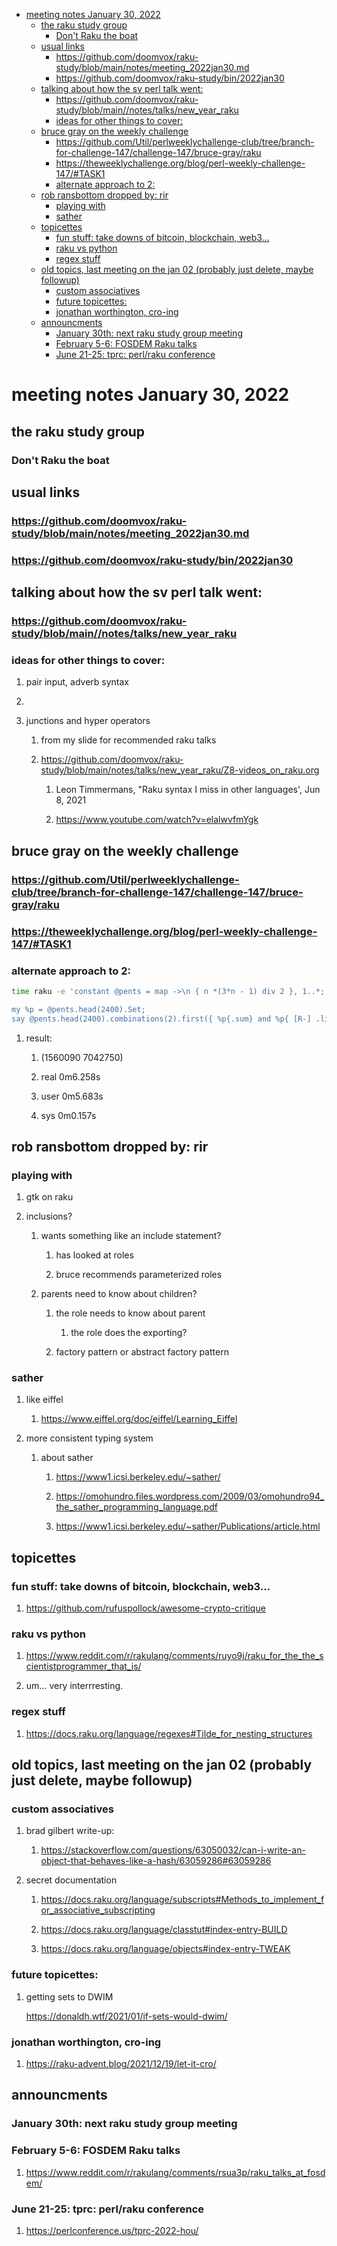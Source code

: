 - [meeting notes January 30, 2022](#org79aafa6)
  - [the raku study group](#org74d206f)
    - [Don't Raku the boat](#orgf07d435)
  - [usual links](#org5c54f5f)
    - [<https://github.com/doomvox/raku-study/blob/main/notes/meeting_2022jan30.md>](#org63259c8)
    - [<https://github.com/doomvox/raku-study/bin/2022jan30>](#orgf44c7b4)
  - [talking about how the sv perl talk went:](#orgef713f6)
    - [<https://github.com/doomvox/raku-study/blob/main//notes/talks/new_year_raku>](#orgb365ef2)
    - [ideas for other things to cover:](#orgc4de626)
  - [bruce gray on the weekly challenge](#org7b429ca)
    - [<https://github.com/Util/perlweeklychallenge-club/tree/branch-for-challenge-147/challenge-147/bruce-gray/raku>](#orgd7c4b08)
    - [<https://theweeklychallenge.org/blog/perl-weekly-challenge-147/#TASK1>](#org2b2abf8)
    - [alternate approach to 2:](#org3953670)
  - [rob ransbottom dropped by: rir](#orgc1dd936)
    - [playing with](#org6d8bc52)
    - [sather](#org4dfda61)
  - [topicettes](#orge4ec50a)
    - [fun stuff: take downs of bitcoin, blockchain, web3&#x2026;](#org1222444)
    - [raku vs python](#org174971c)
    - [regex stuff](#orgbb41cb6)
  - [old topics, last meeting on the jan 02 (probably just delete, maybe followup)](#org2efd8c7)
    - [custom associatives](#org71731c3)
    - [future topicettes:](#org6e4e56f)
    - [jonathan worthington, cro-ing](#org1f92b32)
  - [announcments](#orge61e8a8)
    - [January 30th: next raku study group meeting](#org5245120)
    - [February 5-6: FOSDEM Raku talks](#orgfcc3040)
    - [June 21-25: tprc: perl/raku conference](#org710c966)


<a id="org79aafa6"></a>

# meeting notes January 30, 2022


<a id="org74d206f"></a>

## the raku study group


<a id="orgf07d435"></a>

### Don't Raku the boat


<a id="org5c54f5f"></a>

## usual links


<a id="org63259c8"></a>

### <https://github.com/doomvox/raku-study/blob/main/notes/meeting_2022jan30.md>


<a id="orgf44c7b4"></a>

### <https://github.com/doomvox/raku-study/bin/2022jan30>


<a id="orgef713f6"></a>

## talking about how the sv perl talk went:


<a id="orgb365ef2"></a>

### <https://github.com/doomvox/raku-study/blob/main//notes/talks/new_year_raku>


<a id="orgc4de626"></a>

### ideas for other things to cover:

1.  pair input, adverb syntax

2.  

3.  junctions and hyper operators

    1.  from my slide for recommended raku talks
    
    2.  <https://github.com/doomvox/raku-study/blob/main/notes/talks/new_year_raku/Z8-videos_on_raku.org>
    
        1.  Leon Timmermans, "Raku syntax I miss in other languages', Jun 8, 2021
        
        2.  <https://www.youtube.com/watch?v=elalwvfmYgk>


<a id="org7b429ca"></a>

## bruce gray on the weekly challenge


<a id="orgd7c4b08"></a>

### <https://github.com/Util/perlweeklychallenge-club/tree/branch-for-challenge-147/challenge-147/bruce-gray/raku>


<a id="org2b2abf8"></a>

### <https://theweeklychallenge.org/blog/perl-weekly-challenge-147/#TASK1>


<a id="org3953670"></a>

### alternate approach to 2:

```sh
time raku -e 'constant @pents = map ->\n { n *(3*n - 1) div 2 }, 1..*;

my %p = @pents.head(2400).Set;
say @pents.head(2400).combinations(2).first({ %p{.sum} and %p{ [R-] .list } });'
```

1.  result:

    1.  (1560090 7042750)
    
    2.  real 0m6.258s
    
    3.  user 0m5.683s
    
    4.  sys 0m0.157s


<a id="orgc1dd936"></a>

## rob ransbottom dropped by: rir


<a id="org6d8bc52"></a>

### playing with

1.  gtk on raku

2.  inclusions?

    1.  wants something like an include statement?
    
        1.  has looked at roles
        
        2.  bruce recommends parameterized roles
    
    2.  parents need to know about children?
    
        1.  the role needs to know about parent
        
            1.  the role does the exporting?
        
        2.  factory pattern or abstract factory pattern


<a id="org4dfda61"></a>

### sather

1.  like eiffel

    1.  <https://www.eiffel.org/doc/eiffel/Learning_Eiffel>

2.  more consistent typing system

    1.  about sather
    
        1.  <https://www1.icsi.berkeley.edu/~sather/>
        
        2.  <https://omohundro.files.wordpress.com/2009/03/omohundro94_the_sather_programming_language.pdf>
        
        3.  <https://www1.icsi.berkeley.edu/~sather/Publications/article.html>


<a id="orge4ec50a"></a>

## topicettes


<a id="org1222444"></a>

### fun stuff: take downs of bitcoin, blockchain, web3&#x2026;

1.  <https://github.com/rufuspollock/awesome-crypto-critique>


<a id="org174971c"></a>

### raku vs python

1.  <https://www.reddit.com/r/rakulang/comments/ruyo9j/raku_for_the_the_scientistprogrammer_that_is/>

2.  um&#x2026; very interrresting.


<a id="orgbb41cb6"></a>

### regex stuff

1.  <https://docs.raku.org/language/regexes#Tilde_for_nesting_structures>


<a id="org2efd8c7"></a>

## old topics, last meeting on the jan 02 (probably just delete, maybe followup)


<a id="org71731c3"></a>

### custom associatives

1.  brad gilbert write-up:

    1.  <https://stackoverflow.com/questions/63050032/can-i-write-an-object-that-behaves-like-a-hash/63059286#63059286>

2.  secret documentation

    1.  <https://docs.raku.org/language/subscripts#Methods_to_implement_for_associative_subscripting>
    
    2.  <https://docs.raku.org/language/classtut#index-entry-BUILD>
    
    3.  <https://docs.raku.org/language/objects#index-entry-TWEAK>


<a id="org6e4e56f"></a>

### future topicettes:

1.  getting sets to DWIM

    <https://donaldh.wtf/2021/01/if-sets-would-dwim/>


<a id="org1f92b32"></a>

### jonathan worthington, cro-ing

1.  <https://raku-advent.blog/2021/12/19/let-it-cro/>


<a id="orge61e8a8"></a>

## announcments


<a id="org5245120"></a>

### January 30th: next raku study group meeting


<a id="orgfcc3040"></a>

### February 5-6: FOSDEM Raku talks

1.  <https://www.reddit.com/r/rakulang/comments/rsua3p/raku_talks_at_fosdem/>


<a id="org710c966"></a>

### June 21-25: tprc: perl/raku conference

1.  <https://perlconference.us/tprc-2022-hou/>
